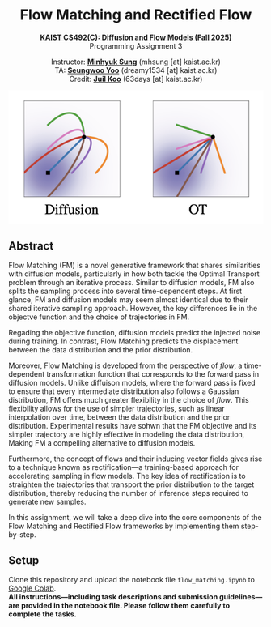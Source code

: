 <div align=center>
  <h1>
  Flow Matching and Rectified Flow
  </h1>
  <p>
    <a href=https://mhsung.github.io/kaist-cs492d-fall-2025/ target="_blank"><b>KAIST CS492(C): Diffusion and Flow Models (Fall 2025)</b></a><br>
    Programming Assignment 3
  </p>
</div> 

<div align=center>
  <p>
    Instructor: <a href=https://mhsung.github.io target="_blank"><b>Minhyuk Sung</b></a> (mhsung [at] kaist.ac.kr)<br>
    TA: <a href=https://dvelopery0115.github.io target="_blank"><b>Seungwoo Yoo</b></a>  (dreamy1534 [at] kaist.ac.kr)<br>
    Credit: <a href=https://63days.github.io target="_blank"><b>Juil Koo</b></a>  (63days [at] kaist.ac.kr)<br>
  </p>
</div>

<div align=center>
   <img src="./assets/trajectory_visualization.png">
</div>


## Abstract
Flow Matching (FM) is a novel generative framework that shares similarities with diffusion models, particularly in how both tackle the Optimal Transport problem through an iterative process. Similar to diffusion models, FM also splits the sampling process into several time-dependent steps. At first glance, FM and diffusion models may seem almost identical due to their shared iterative sampling approach. However, the key differences lie in the objectve function and the choice of trajectories in FM. 

Regading the objective function, diffusion models predict the injected noise during training. In contrast, Flow Matching predicts the displacement between the data distribution and the prior distribution. 

Moreover, Flow Matching is developed from the perspective of _flow_, a time-dependent transformation function that corresponds to the forward pass in diffusion models. Unlike diffuison models, where the forward pass is fixed to ensure that every intermediate distribution also follows a Gaussian distribution, FM offers much greater flexibility in the choice of _flow_. This flexibility allows for the use of simpler trajectories, such as linear interpolation over time, between the data distribution and the prior distribution. Experimental results have sohwn that the FM objective and its simpler trajectory are highly effective in modeling the data distribution, Making FM a compelling alternative to diffusion models.

Furthermore, the concept of flows and their inducing vector fields gives rise to a technique known as rectification—a training-based approach for accelerating sampling in flow models. The key idea of rectification is to straighten the trajectories that transport the prior distribution to the target distribution, thereby reducing the number of inference steps required to generate new samples.

In this assignment, we will take a deep dive into the core components of the Flow Matching and Rectified Flow frameworks by implementing them step-by-step.

## Setup

Clone this repository and upload the notebook file `flow_matching.ipynb` to [Google Colab](https://colab.research.google.com).  
**All instructions—including task descriptions and submission guidelines—are provided in the notebook file. Please follow them carefully to complete the tasks.**
